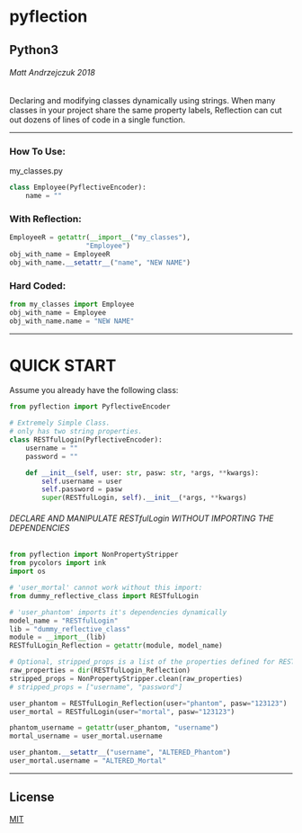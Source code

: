 # pyflection 
## Python3
###### Matt Andrzejczuk 2018

Declaring and modifying classes dynamically using strings. When many classes in your project share the same property labels, Reflection can cut out dozens of lines of code in a single function.

- - - - - -
### How To Use:
my_classes.py
```python
class Employee(PyflectiveEncoder):
    name = ""
```
### With Reflection:
```python
EmployeeR = getattr(__import__("my_classes"),
                   "Employee")
obj_with_name = EmployeeR
obj_with_name.__setattr__("name", "NEW NAME")
```
### Hard Coded:
```python
from my_classes import Employee
obj_with_name = Employee
obj_with_name.name = "NEW NAME"
```
- - - - - -
# QUICK START
Assume you already have the following class:
```python
from pyflection import PyflectiveEncoder

# Extremely Simple Class.
# only has two string properties.
class RESTfulLogin(PyflectiveEncoder):
    username = ""
    password = ""

    def __init__(self, user: str, pasw: str, *args, **kwargs):
        self.username = user
        self.password = pasw
        super(RESTfulLogin, self).__init__(*args, **kwargs)
```


###### DECLARE AND MANIPULATE RESTfulLogin WITHOUT IMPORTING THE DEPENDENCIES
```python
from pyflection import NonPropertyStripper
from pycolors import ink
import os

# 'user_mortal' cannot work without this import:
from dummy_reflective_class import RESTfulLogin

# 'user_phantom' imports it's dependencies dynamically
model_name = "RESTfulLogin"
lib = "dummy_reflective_class"
module = __import__(lib)
RESTfulLogin_Reflection = getattr(module, model_name)

# Optional, stripped_props is a list of the properties defined for RESTfulLogin.
raw_properties = dir(RESTfulLogin_Reflection)
stripped_props = NonPropertyStripper.clean(raw_properties)
# stripped_props = ["username", "password"]

user_phantom = RESTfulLogin_Reflection(user="phantom", pasw="123123")
user_mortal = RESTfulLogin(user="mortal", pasw="123123")

phantom_username = getattr(user_phantom, "username")
mortal_username = user_mortal.username

user_phantom.__setattr__("username", "ALTERED_Phantom")
user_mortal.username = "ALTERED_Mortal"
```

- - - - - -
## License
[MIT](https://choosealicense.com/licenses/mit/)
